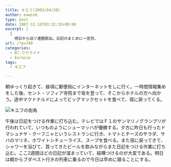 ```yaml
---
title: キエフ(2003/04/20)
author: eawind
type: post
date: 2007-12-16T03:32:32+09:00
excerpt: |
  |
    明日から旧ソ連圏脱出。日記のまとめに一苦労。
url: /?p=740
categories:
  - 07.ウクライナ
  - Eurasia
tags:
  - キエフ

---
```

朝ゆっくり起きて、昼頃に郵便局にインターネットをしに行く。一時間情報集めをした後、セント・ソフィア寺院まで坂を登って、そこからホテルの方へ向かう。途中マクドナルドによってビッグマックセットを食べて、宿に戻ってくる。

![キエフの街角](/img/wp/2007/12/200304201649181.jpg)

午後は日記をつける作業に打ち込む。テレビではＦ１のサンマリノグランプリが行われていて、いつものようにシューマッハが優勝する。夕方に昨日も行ったドマシュナヤ・クーフニャというレストランに行き、トマトとチーズのサラダ、サバのマリネ、ホワイトシチューライス、スープを食べる。また宿に戻ってきて、シャワーを浴びて、買ってきたビールを飲みながらまた日記をつける作業に打ち込む。ここ2週間ほどの日記が溜まっていて、結構つけるのが大変である。明日は朝からブダペスト行きの列車に乗るので今日は早めに寝ることにする。
